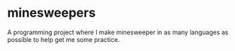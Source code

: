 # minesweepers
A programming project where I make minesweeper in as many languages as possible to help get me some practice. 
